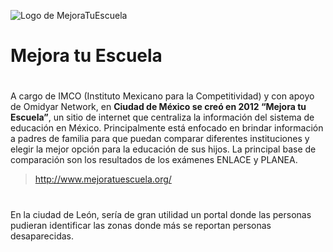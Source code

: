 ![Logo de MejoraTuEscuela](http://www.mejoratuescuela.org/templates/mtev2/img/logo_mejora.png)

# Mejora tu Escuela <h1>

A cargo de IMCO (Instituto Mexicano para la Competitividad) y con apoyo de Omidyar Network, en **Ciudad de México se creó en 2012 “Mejora tu Escuela”**, un sitio de internet que centraliza la información del sistema de educación en México. Principalmente está enfocado en brindar información a padres de familia para que puedan comparar diferentes instituciones y elegir la mejor opción para la educación de sus hijos. La principal base de comparación son los resultados de los exámenes ENLACE y PLANEA.

> http://www.mejoratuescuela.org/
#
En la ciudad de León, sería de gran utilidad un portal donde las personas pudieran identificar las zonas donde más se reportan personas desaparecidas.

